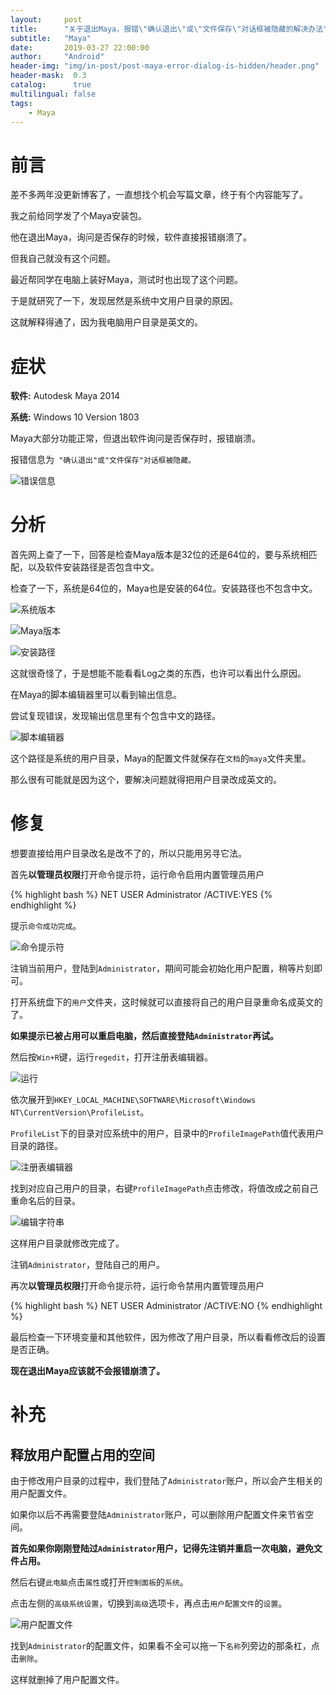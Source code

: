 ```yaml
---
layout:     post
title:      "关于退出Maya，报错\"确认退出\"或\"文件保存\"对话框被隐藏的解决办法"
subtitle:   "Maya"
date:       2019-03-27 22:00:00
author:     "Android"
header-img: "img/in-post/post-maya-error-dialog-is-hidden/header.png"
header-mask:  0.3
catalog:      true
multilingual: false
tags:
    - Maya
---
```

# 前言

差不多两年没更新博客了，一直想找个机会写篇文章，终于有个内容能写了。



我之前给同学发了个Maya安装包。

他在退出Maya，询问是否保存的时候，软件直接报错崩溃了。

但我自己就没有这个问题。



最近帮同学在电脑上装好Maya，测试时也出现了这个问题。

于是就研究了一下，发现居然是系统中文用户目录的原因。

这就解释得通了，因为我电脑用户目录是英文的。

# 症状

**软件:** Autodesk Maya 2014

**系统:** Windows 10 Version 1803

Maya大部分功能正常，但退出软件询问是否保存时，报错崩溃。

报错信息为` "确认退出"或"文件保存"对话框被隐藏。` 

![错误信息](/img/in-post/post-maya-error-dialog-is-hidden/错误信息.png)

# 分析

首先网上查了一下，回答是检查Maya版本是32位的还是64位的，要与系统相匹配，以及软件安装路径是否包含中文。

检查了一下，系统是64位的，Maya也是安装的64位。安装路径也不包含中文。

![系统版本](/img/in-post/post-maya-error-dialog-is-hidden/系统版本.png)

![Maya版本](/img/in-post/post-maya-error-dialog-is-hidden/Maya版本.png)

![安装路径](/img/in-post/post-maya-error-dialog-is-hidden/安装路径.png)



这就很奇怪了，于是想能不能看看Log之类的东西，也许可以看出什么原因。

在Maya的脚本编辑器里可以看到输出信息。

尝试复现错误，发现输出信息里有个包含中文的路径。

![脚本编辑器](/img/in-post/post-maya-error-dialog-is-hidden/脚本编辑器.png)

这个路径是系统的用户目录，Maya的配置文件就保存在`文档`的`maya`文件夹里。

那么很有可能就是因为这个，要解决问题就得把用户目录改成英文的。

# 修复

想要直接给用户目录改名是改不了的，所以只能用另寻它法。

首先**以管理员权限**打开命令提示符，运行命令启用内置管理员用户

{% highlight bash %}
NET USER Administrator /ACTIVE:YES
{% endhighlight %}

提示`命令成功完成`。

![命令提示符](/img/in-post/post-maya-error-dialog-is-hidden/命令提示符.png)



注销当前用户，登陆到`Administrator`，期间可能会初始化用户配置，稍等片刻即可。

打开系统盘下的`用户`文件夹，这时候就可以直接将自己的用户目录重命名成英文的了。

**如果提示已被占用可以重启电脑，然后直接登陆`Administrator`再试。**



然后按`Win+R`键，运行`regedit`，打开注册表编辑器。

![运行](/img/in-post/post-maya-error-dialog-is-hidden/运行.png)

依次展开到`HKEY_LOCAL_MACHINE\SOFTWARE\Microsoft\Windows NT\CurrentVersion\ProfileList`。

`ProfileList`下的目录对应系统中的用户，目录中的`ProfileImagePath`值代表用户目录的路径。

![注册表编辑器](/img/in-post/post-maya-error-dialog-is-hidden/注册表编辑器.png)

找到对应自己用户的目录，右键`ProfileImagePath`点击修改，将值改成之前自己重命名后的目录。

![编辑字符串](/img/in-post/post-maya-error-dialog-is-hidden/编辑字符串.png)



这样用户目录就修改完成了。

注销`Administrator`，登陆自己的用户。

再次**以管理员权限**打开命令提示符，运行命令禁用内置管理员用户

{% highlight bash %}
NET USER Administrator /ACTIVE:NO
{% endhighlight %}



最后检查一下环境变量和其他软件，因为修改了用户目录，所以看看修改后的设置是否正确。

**现在退出Maya应该就不会报错崩溃了。**

# 补充

## 释放用户配置占用的空间

由于修改用户目录的过程中，我们登陆了`Administrator`账户，所以会产生相关的用户配置文件。

如果你以后不再需要登陆`Administrator`账户，可以删除用户配置文件来节省空间。



**首先如果你刚刚登陆过`Administrator`用户，记得先注销并重启一次电脑，避免文件占用。**

然后右键`此电脑`点击`属性`或打开`控制面板`的`系统`。

点击左侧的`高级系统设置`，切换到`高级`选项卡，再点击`用户配置文件`的`设置`。

![用户配置文件](/img/in-post/post-maya-error-dialog-is-hidden/用户配置文件.png)

找到`Administrator`的配置文件，如果看不全可以拖一下`名称`列旁边的那条杠，点击`删除`。

这样就删掉了用户配置文件。

